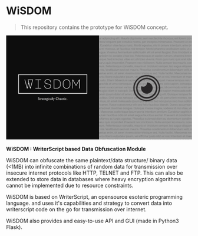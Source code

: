 # WiSDOM

> This repository contains the prototype for WiSDOM concept. 

![](docs/bannerblack.png)

**WiSDOM : WriterScript based Data Obfuscation Module**

WiSDOM  can obfuscate the same plaintext/data structure/ binary data (<1MB) into infinite combinations of random data for transmission over insecure internet protocols like HTTP, TELNET and FTP.
This can also be extended to store data in databases where heavy encryption algorithms cannot be implemented due to resource constraints.

WiSDOM is based on WriterScript, an opensource esoteric programming language.
and uses it's capabilities and strategy to convert data into writerscript code on the go for transmission over internet.

WiSDOM also provides and easy-to-use API and GUI (made in Python3 Flask).
